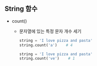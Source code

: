 ## String 함수 

- count()

  - 문자열에 있는 특정 문자 개수 세기

    ```python
    string = 'I love pizza and pasta'
    string.count('a')    # 4
    
    string = 'I love pizza and pasta'
    string.count('ve')    # 1
    ```

    

